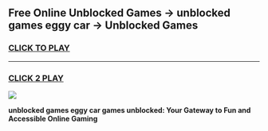 
## Free Online Unblocked Games → unblocked games eggy car → Unblocked Games
<h3>
<a href="https://premium.freeplayer.one?title=unblocked_games_eggy_car&ref=21F">CLICK TO PLAY</a></h3>
<hr>

<h3>
<a href="https://premium.freeplayer.one?title=unblocked_games_eggy_car&ref=21F">CLICK 2 PLAY</a>
  
</h3>

<a href="https://premium.freeplayer.one?title=unblocked_games_eggy_car&ref=21F/"><img src="https://clearcache.store/games.png"></a>


**unblocked games eggy car games unblocked: Your Gateway to Fun and Accessible Online Gaming**
